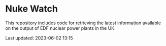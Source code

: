 # Nuke Watch

This repository includes code for retrieving the latest information available on the output of EDF nuclear power plants in the UK.

Last updated: 2023-06-02 13:15